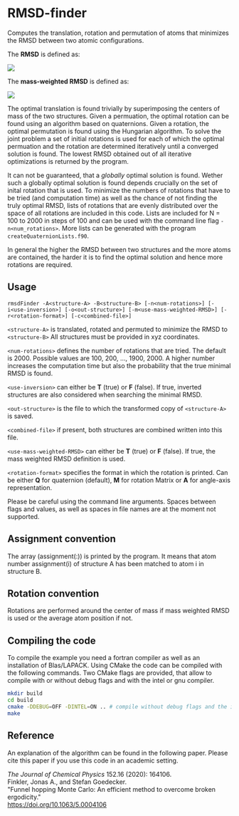 # RMSD-finder
Computes the translation, rotation and permutation of atoms that minimizes the RMSD between two atomic configurations. 

The **RMSD** is defined as:

<img src="https://render.githubusercontent.com/render/math?math=\mathbf{\mathrm{RMSD}}=\sqrt{\frac{\sum_{i=1}^{N} \Vert R_i - r_i\Vert^2}{N}}">

The **mass-weighted RMSD** is defined as:

<img src="https://render.githubusercontent.com/render/math?math=\mathbf{\mathrm{RMSD}}=\sqrt{\frac{\sum_{i=1}^N  m_i \Vert R_i - r_i\Vert^2}{N}}">


The optimal translation is found trivially by superimposing the centers of mass of the two structures. 
Given a permuation, the optimal rotation can be found using an algorithm based on quaternions. 
Given a rotation, the optimal permutation is found using the Hungarian algorithm. 
To solve the joint problem a set of initial rotations is used for each of which the optimal permuation and the rotation are determined iteratively until a converged solution is found. The lowest RMSD obtained out of all iterative optimizations is returned by the program.

It can not be guaranteed, that a _globally_ optimal solution is found.
Wether such a globally optimal solution is found depends crucially on the set of inital rotation that is used. 
To minimize the numbers of rotations that have to be tried (and computation time) as well as the chance of not finding the truly optimal RMSD, lists of rotations that are evenly distributed over the space of all rotations are included in this code. 
Lists are included for N = 100 to 2000 in steps of 100 and can be used with the command line flag `-n<num_rotations>`. More lists can be generated with the program `createQuaternionLists.f90`.

In general the higher the RMSD between two structures and the more atoms are contained, the harder it is to find the optimal solution and hence more rotations are required.  



## Usage
`rmsdFinder -A<structure-A> -B<structure-B> [-n<num-rotations>] [-i<use-inversion>] [-o<out-structure>] [-m<use-mass-weighted-RMSD>] [-r<rotation-format>] [-c<combined-file>]`

`<structure-A>` is translated, rotated and permuted to minimize the RMSD to `<structure-B>`
All structures must be provided in xyz coordinates. 
       
`<num-rotations>` defines the number of rotations that are tried. The default is 2000. 
Possible values are 100, 200, ..., 1900, 2000.
A higher number increases the computation time but also the probability
that the true minimal RMSD is found.
       
`<use-inversion>` can either be **T** (true) or **F** (false). 
If true, inverted structures are also considered when searching the minimal RMSD.
       
`<out-structure>` is the file to which the transformed copy of `<structure-A>` is saved.

`<combined-file>` if present, both structures are combined written into this file.
   
`<use-mass-weighted-RMSD>` can either be **T** (true) or **F** (false).
If true, the mass weighted RMSD definition is used.
       
`<rotation-format>` specifies the format in which the rotation is printed.
Can be either **Q** for quaternion (default), **M** for rotation Matrix or **A** for angle-axis representation.

Please be careful using the command line arguments. Spaces between flags and values, as well as spaces in file names are at the moment not supported. 

## Assignment convention
The array (assignment(:)) is printed by the program.
It means that atom number assignment(i) of structure A has been matched to atom i in structure B.

## Rotation convention
Rotations are performed around the center of mass if mass weighted RMSD is used or the average atom position if not.

## Compiling the code

To compile the example you need a fortran compiler as well as an installation of Blas/LAPACK. 
Using CMake the code can be compiled with the following commands.
Two CMake flags are provided, that allow to compile with or without debug flags and with the intel or gnu compiler.

```bash
mkdir build
cd build
cmake -DDEBUG=OFF -DINTEL=ON .. # compile without debug flags and the intel fortran compiler
make
```


## Reference
An explanation of the algorithm can be found in the following paper. 
Please cite this paper if you use this code in an academic setting.


_The Journal of Chemical Physics_ 152.16 (2020): 164106.   
Finkler, Jonas A., and Stefan Goedecker.  
"Funnel hopping Monte Carlo: An efficient method to overcome broken ergodicity."  
<https://doi.org/10.1063/5.0004106>   



